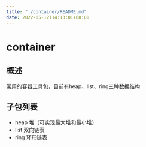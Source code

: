 ```yaml
---
title: "./container/README.md"
date: 2022-05-12T14:13:01+08:00
---
```

# container

## 概述
常用的容器工具包，目前有heap、list、ring三种数据结构

## 子包列表

- heap 堆（可实现最大堆和最小堆）
- list 双向链表
- ring 环形链表


